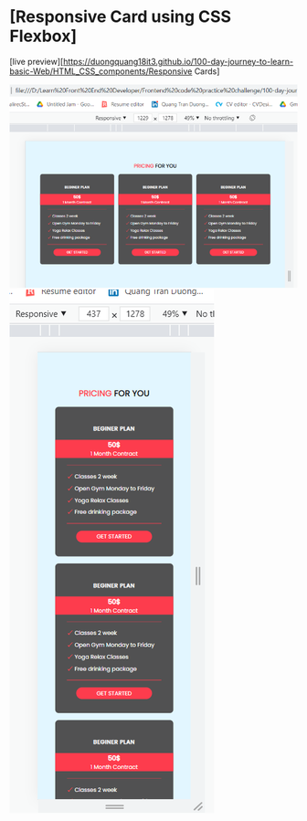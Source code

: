 # [Responsive Card using CSS Flexbox]
[live preview][https://duongquang18it3.github.io/100-day-journey-to-learn-basic-Web/HTML_CSS_components/Responsive Cards]

![](./desktop.png)
![](./mobie.png)
